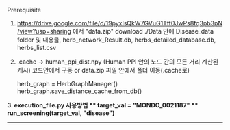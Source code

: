 Prerequisite




1. https://drive.google.com/file/d/19pyxIsQkW7GVuG1Tff0JwPs8fq3pb3pN/view?usp=sharing 에서 "data.zip" download
  ./Data 안에 Disease_data folder 및 내용물, herb_network_Result.db, herbs_detailed_database.db, herbs_list.csv

2. .cache -> human_ppi_dist.npy (Human PPI 안의 노드 간의 모든 거리 계산된 캐시) 코드안에서 구동 or data.zip 파일 안에서 폴더 이동(.cache로)

    herb_graph = HerbGraphManager()
    herb_graph.save_distance_cache_from_db()

****3. execution_file.py 사용방법
**   **targe**t_val = "MONDO_0021187"
   ** run_screening(target_val, "disease")****
********

